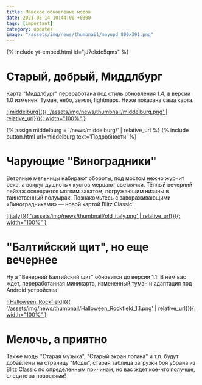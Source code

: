 ```yaml
---
title: Майское обновление модов
date: 2021-05-14 10:44:00 +0300
tags: [important]
category: updates
image: "/assets/img/news/thumbnail/mayupd_800x391.png"
---
```


{% include yt-embed.html id="jJ7ekdc5qms" %}

# Старый, добрый, Миддлбург

Карта "Миддлбург" переработана под стиль обновления 1.4, в версии 1.0 изменен: Туман, небо, земля, lightmaps. Ниже показана сама карта.

[![middelburg]({{ '/assets/img/news/thumbnail/middelburg.png' | relative_url}}){: width="100%" }](/assets/img/news/thumbnail/middelburg.png)

{% assign middelburg = '/news/middelburg/' | relative_url %}
{% include button.html url=middelburg text='Подробности' %}

# Чарующие "Виноградники"

Ветряные мельницы набирают обороты, под мостом нежно журчит река, а вокруг душистых кустов мерцают светлячки. Тёплый вечерний пейзаж освещается мягким закатом, погружающим низины в таинственный полумрак. Познакомьтесь с завораживающими «Виноградниками» — новой картой Blitz Classic!

[![italy]({{ '/assets/img/news/thumbnail/old_italy.png' | relative_url}}){: width="100%" }](/assets/img/news/thumbnail/old_italy.png)

# "Балтийский щит", но еще вечернее

Ну а "Вечерний Балтийский щит" обновится до версии 1.1! В нем вас ждет, переработанная миникарта, измененный туман и адаптация под Android устройства!

[![Halloween_Rockfield]({{ '/assets/img/news/thumbnail/Halloween_Rockfield_1.1.png' | relative_url}}){: width="100%" }](/assets/img/news/thumbnail/Halloween_Rockfield_1.1.png)

# Мелочь, а приятно

Также моды "Старая музыка", "Старый экран логина" и т.п. будут добавлены на страницу "Моды", старая таблица загрузки боя убрана из Blitz Classic по определенным причинам, но вас ждет кое-что получше, следите за новостями!